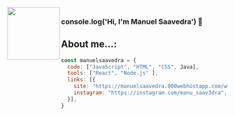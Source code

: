 <img width="120" align="left" src="https://avatars1.githubusercontent.com/u/37309045?s=400&u=9bd91d284d3a1566fba689c997eafdf0aad14de5&v=4">

### console.log('Hi, I'm Manuel Saavedra') 👋

## About me...:

```js
const manuelsaavedra = {
  code: ["JavaScript", "HTML", "CSS", Java],
  tools: ["React", "Node.js" ],
  links: [{
    site: "https://manuelsaavedra.000webhostapp.com/who",
    instagram: "https://instagram.com/manu_saav3dra",
  }],
}
```
